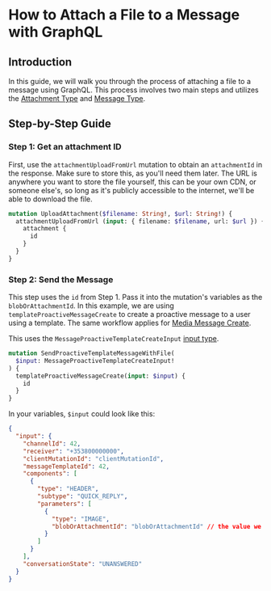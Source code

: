 # How to Attach a File to a Message with GraphQL

## Introduction

In this guide, we will walk you through the process of attaching a file to a message using GraphQL. This process involves two main steps and utilizes the [Attachment Type](/types/Attachment) and [Message Type](/types/Message).

## Step-by-Step Guide

### Step 1: Get an attachment ID

First, use the `attachmentUploadFromUrl` mutation to obtain an `attachmentId` in the response. Make sure to store this, as you'll need them later. The URL is anywhere you want to store the file yourself, this can be your own CDN, or someone else's, so long as it's publicly accessible to the internet, we'll be able to download the file.

```graphql
mutation UploadAttachment($filename: String!, $url: String!) {
  attachmentUploadFromUrl (input: { filename: $filename, url: $url }) {
    attachment {
      id
    }
  }
}
```

### Step 2: Send the Message

This step uses the `id` from Step 1. Pass it into the mutation's variables as the `blobOrAttachmentId`. In this example, we are using `templateProactiveMessageCreate` to create a proactive message to a user using a template. The same workflow applies for [Media Message Create](/mutations/mediaMessageCreate).

This uses the `MessageProactiveTemplateCreateInput` [input type](/types/MessageProactiveTemplateCreateInput).

```graphql
mutation SendProactiveTemplateMessageWithFile(
  $input: MessageProactiveTemplateCreateInput!
) {
  templateProactiveMessageCreate(input: $input) {
    id
  }
}
```

In your variables, `$input` could look like this:

```json
{
  "input": {
    "channelId": 42,
    "receiver": "+353800000000",
    "clientMutationId": "clientMutationId",
    "messageTemplateId": 42,
    "components": [
      {
        "type": "HEADER",
        "subtype": "QUICK_REPLY",
        "parameters": [
          {
            "type": "IMAGE",
            "blobOrAttachmentId": "blobOrAttachmentId" // the value we retrieved from step 1, the attachment ID
          }
        ]
      }
    ],
    "conversationState": "UNANSWERED"
  }
}
```
